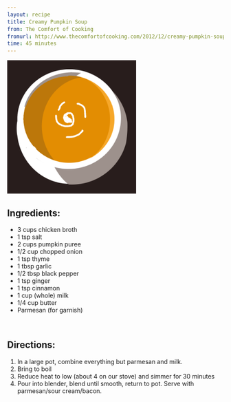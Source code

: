 ```yaml
---
layout: recipe
title: Creamy Pumpkin Soup
from: The Comfort of Cooking
fromurl: http://www.thecomfortofcooking.com/2012/12/creamy-pumpkin-soup.html
time: 45 minutes
---
```


<img alt='Creamy Pumpkin Soup' src='/assets/img/pumpkin-soup-swirl.png' class='no-border' style='max-width: 300px;'/>

Ingredients:
------------

* 3 cups chicken broth
* 1 tsp salt
* 2 cups pumpkin puree
* 1/2 cup chopped onion
* 1 tsp thyme
* 1 tbsp garlic
* 1/2 tbsp black pepper
* 1 tsp ginger
* 1 tsp cinnamon
* 1 cup (whole) milk
* 1/4 cup butter
* Parmesan (for garnish)

<br>

Directions:
-----------

1. In a large pot, combine everything but parmesan and milk.
2. Bring to boil
3. Reduce heat to low (about 4 on our stove) and simmer for 30 minutes
4. Pour into blender, blend until smooth, return to pot.  Serve with parmesan/sour cream/bacon.  

